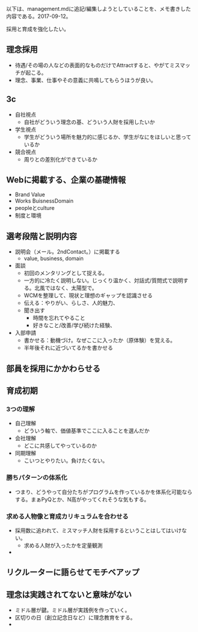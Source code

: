 以下は、management.mdに追記/編集しようとしていることを、メモ書きした内容である。2017-09-12。

採用と育成を強化したい。

## 理念採用

- 待遇/その場の人などの表面的なものだけでAttractすると、やがてミスマッチが起こる。
- 理念、事業、仕事やその意義に共鳴してもらうほうが良い。

## 3c
- 自社視点
    - 自社がどういう理念の基、どういう人財を採用したいか
- 学生視点
    - 学生がどういう場所を魅力的に感じるか、学生がなにをほしいと思っているか
- 競合視点
    - 周りとの差別化ができているか

## Webに掲載する、企業の基礎情報
- Brand Value
- Works BuisnessDomain
- peopleとculture
- 制度と環境

## 選考段階と説明内容
- 説明会（メール。2ndContact。）に掲載する
    - value, business, domain
- 面談
    - 初回のメンタリングとして捉える。
    - 一方的に冷たく説明しない。じっくり温かく、対話式/質問式で説明する。北風ではなく、太陽型で。
    - WCMを整理して、現状と理想のギャップを認識させる
    - 伝える：やりがい、らしさ、人的魅力、
    - 聞き出す
        - 時間を忘れてやること
        - 好きなこと/改善/学び続けた経験、
- 入部申請
    - 書かせる：動機づけ。なぜここに入ったか（原体験）を覚える。
    - 半年後それに近づいてるかを書かせる

## 部員を採用にかかわらせる
    

## 育成初期
### 3つの理解
- 自己理解 
    - どういう軸で、価値基準でここに入ることを選んだか
- 会社理解 
    - どこに共感してやっているのか
- 同期理解
    - こいつとやりたい。負けたくない。

### 勝ちパターンの体系化
- つまり、どうやって自分たちがプログラムを作っているかを体系化可能ならする。まぁPyQとか、N高がやってくれそうな気もする。

### 求める人物像と育成カリキュラムを合わせる

- 採用数に追われて、ミスマッチ人財を採用するということはしてはいけない。
    - 求める人財が入ったかを定量観測
- 

## リクルーターに語らせてモチベアップ

## 理念は実践されてないと意味がない
- ミドル層が鍵。ミドル層が実践例を作っていく。
- 区切りの日（創立記念日など）に理念教育をする。
- 
